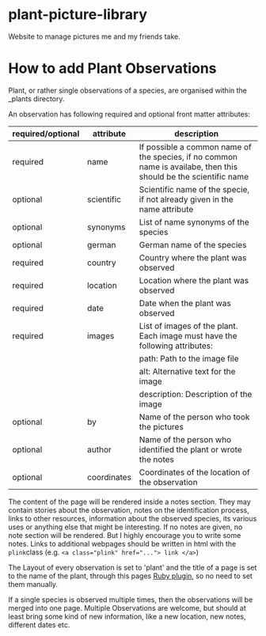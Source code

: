 # plant-picture-library
Website to manage pictures me and my friends take.

# How to add Plant Observations
Plant, or rather single observations of a species, are organised within the _plants directory.

An observation has following required and optional front matter attributes:

| required/optional | attribute | description                                                                                       |
|----------|-------------|------------------------------------------------------------------------------------------------------------------|
| required | name        | If possible a common name of the species, if no common name is availabe, then this should be the scientific name |
| optional | scientific  | Scientific name of the specie, if not already given in the name attribute                                        |
| optional | synonyms    | List of name synonyms of the species                                                                             |
| optional | german      | German name of the species                                                                                       |
| required | country     | Country where the plant was observed                                                                             |
| required | location    | Location where the plant was observed                                                                            |
| required | date        | Date when the plant was observed                                                                                 |
| required | images      | List of images of the plant. Each image must have the following attributes:                                      |
|          |             | path: Path to the image file                                                                                     |
|          |             | alt: Alternative text for the image                                                                              |
|          |             | description: Description of the image                                                                            |
| optional | by          | Name of the person who took the pictures                                                                         |
| optional | author      | Name of the person who identified the plant or wrote the notes                                                   |
| optional | coordinates | Coordinates of the location of the observation                                                                   |

The content of the page will be rendered inside a notes section. They may contain stories about the observation, notes on the identification process, links to other resources, information about the observed species, its various uses or anything else that might be interesting. If no notes are given, no note section will be rendered. But I highly encourage you to write some notes. Links to additional webpages should be written in html with the ```plink```class (e.g. ```<a class="plink" href="..."> link </a>```)

The Layout of every observation is set to 'plant' and the title of a page is set to the name of the plant, through this pages [Ruby plugin](_plugins/plant_library.rb), so no need to set them manually.

If a single species is observed multiple times, then the observations will be merged into one page. Multiple Observations are welcome, but should at least bring some kind of new information, like a new location, new notes, different dates etc. 
